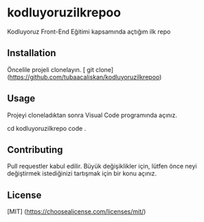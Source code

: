 # kodluyoruzilkrepoo
Kodluyoruz Front-End Eğitimi kapsamında açtığım ilk repo

## Installation

Öncelile projeli clonelayın.
[ git clone] (https://github.com/tubaacaliskan/kodluyoruzilkrepoo)

## Usage

Projeyi cloneladıktan sonra Visual Code programında açınız.

cd kodluyoruzilkrepo
code .

## Contributing

Pull requestler kabul edilir. Büyük değişiklikler için, lütfen önce neyi değiştirmek istediğinizi tartışmak için bir konu açınız.

## License

[MIT] (https://choosealicense.com/licenses/mit/)